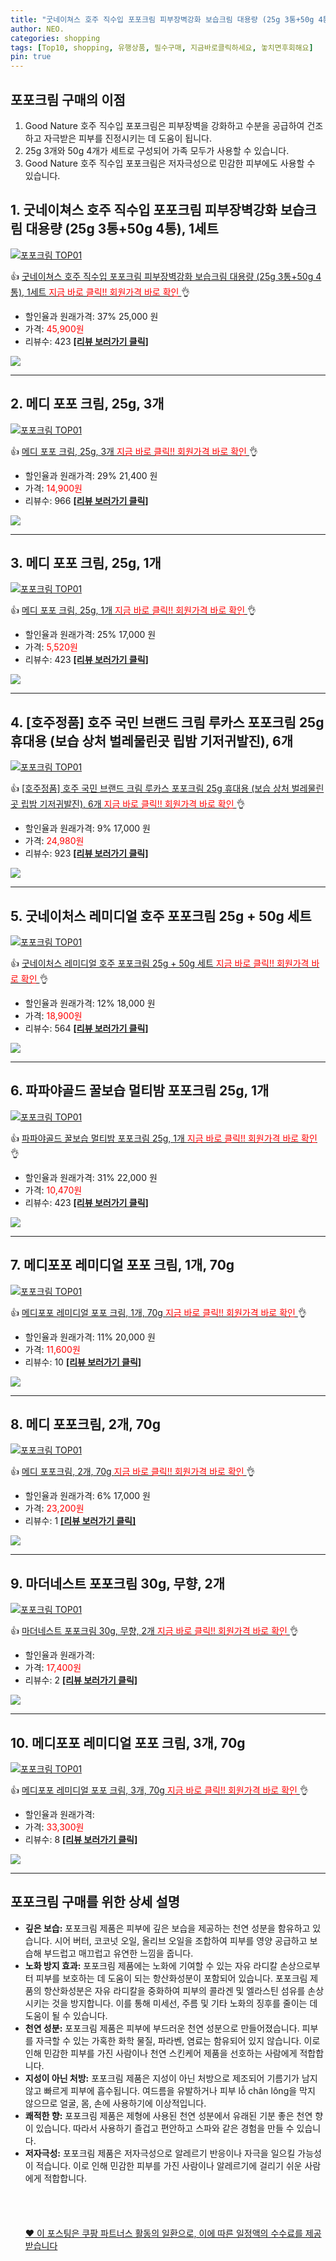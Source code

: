 ```yaml
---
title: "굿네이쳐스 호주 직수입 포포크림 피부장벽강화 보습크림 대용량 (25g 3통+50g 4통), 1세트 가격 최저가 할인가 포포크림 최저가 추천 제품 비교"
author: NEO.
categories: shopping
tags: [Top10, shopping, 유행상품, 필수구매, 지금바로클릭하세요, 놓치면후회해요]
pin: true
---
```

## 포포크림 구매의 이점
1. Good Nature 호주 직수입 포포크림은 피부장벽을 강화하고 수분을 공급하여 건조하고 자극받은 피부를 진정시키는 데 도움이 됩니다.
  2. 25g 3개와 50g 4개가 세트로 구성되어 가족 모두가 사용할 수 있습니다.
  3. Good Nature 호주 직수입 포포크림은 저자극성으로 민감한 피부에도 사용할 수 있습니다.

   

## 1. 굿네이쳐스 호주 직수입 포포크림 피부장벽강화 보습크림 대용량 (25g 3통+50g 4통), 1세트

[![포포크림 TOP01](https://thumbnail6.coupangcdn.com/thumbnails/remote/490x490ex/image/vendor_inventory/4fc3/590b7ec70545b1ad6e3afbea915603a379440893eae523fe032bfffcdc5f.jpg)](https://link.coupang.com/re/AFFSDP?lptag=AF3617701&subid=GithubCoopas&pageKey=6714285136&traceid=V0-153&itemId=15597528301&vendorItemId=5565055100)


👍 [굿네이쳐스 호주 직수입 포포크림 피부장벽강화 보습크림 대용량 (25g 3통+50g 4통), 1세트 <font color=red> 지금 바로 클릭!! 회원가격 바로 확인 </font> ](https://link.coupang.com/re/AFFSDP?lptag=AF3617701&subid=GithubCoopas&pageKey=6714285136&traceid=V0-153&itemId=15597528301&vendorItemId=5565055100) 👌 


- 할인율과 원래가격: 37%  25,000   원
- 가격: <span style='color:red'>45,900원</span>
- 리뷰수: 423  [**[리뷰 보러가기 클릭]**](https://link.coupang.com/re/AFFSDP?lptag=AF3617701&subid=GithubCoopas&pageKey=6714285136&traceid=V0-153&itemId=15597528301&vendorItemId=5565055100)

[![](/discount_price.png)](https://link.coupang.com/re/AFFSDP?lptag=AF3617701&subid=GithubCoopas&pageKey=6714285136&traceid=V0-153&itemId=15597528301&vendorItemId=5565055100)

---


   

## 2. 메디 포포 크림, 25g, 3개

[![포포크림 TOP01](https://thumbnail9.coupangcdn.com/thumbnails/remote/490x490ex/image/retail/images/a407f8cd-ce13-46b2-94b2-50117cbeacfb5732868046537331557.png)](https://link.coupang.com/re/AFFSDP?lptag=AF3617701&subid=GithubCoopas&pageKey=86972091&traceid=V0-153&itemId=3165717434&vendorItemId=85896128259)


👍 [메디 포포 크림, 25g, 3개 <font color=red> 지금 바로 클릭!! 회원가격 바로 확인 </font> ](https://link.coupang.com/re/AFFSDP?lptag=AF3617701&subid=GithubCoopas&pageKey=86972091&traceid=V0-153&itemId=3165717434&vendorItemId=85896128259) 👌 


- 할인율과 원래가격: 29%  21,400   원
- 가격: <span style='color:red'>14,900원</span>
- 리뷰수: 966  [**[리뷰 보러가기 클릭]**](https://link.coupang.com/re/AFFSDP?lptag=AF3617701&subid=GithubCoopas&pageKey=86972091&traceid=V0-153&itemId=3165717434&vendorItemId=85896128259)

[![](/discount_price.png)](https://link.coupang.com/re/AFFSDP?lptag=AF3617701&subid=GithubCoopas&pageKey=86972091&traceid=V0-153&itemId=3165717434&vendorItemId=85896128259)

---


   

## 3. 메디 포포 크림, 25g, 1개

[![포포크림 TOP01](https://thumbnail10.coupangcdn.com/thumbnails/remote/490x490ex/image/retail/images/23556359769894-194bc858-c163-4e1d-a2d0-781b23208b21.jpg)](https://link.coupang.com/re/AFFSDP?lptag=AF3617701&subid=GithubCoopas&pageKey=86972091&traceid=V0-153&itemId=273279121&vendorItemId=3661278675)


👍 [메디 포포 크림, 25g, 1개 <font color=red> 지금 바로 클릭!! 회원가격 바로 확인 </font> ](https://link.coupang.com/re/AFFSDP?lptag=AF3617701&subid=GithubCoopas&pageKey=86972091&traceid=V0-153&itemId=273279121&vendorItemId=3661278675) 👌 


- 할인율과 원래가격: 25%  17,000   원
- 가격: <span style='color:red'>5,520원</span>
- 리뷰수: 423  [**[리뷰 보러가기 클릭]**](https://link.coupang.com/re/AFFSDP?lptag=AF3617701&subid=GithubCoopas&pageKey=86972091&traceid=V0-153&itemId=273279121&vendorItemId=3661278675)

[![](/discount_price.png)](https://link.coupang.com/re/AFFSDP?lptag=AF3617701&subid=GithubCoopas&pageKey=86972091&traceid=V0-153&itemId=273279121&vendorItemId=3661278675)

---


   

## 4. [호주정품] 호주 국민 브랜드 크림 루카스 포포크림 25g 휴대용 (보습 상처 벌레물린곳 립밤 기저귀발진), 6개

[![포포크림 TOP01](https://thumbnail8.coupangcdn.com/thumbnails/remote/490x490ex/image/vendor_inventory/b0c4/9aff8b3c4e3c2b373c49325e810d95c54440d47a62c4253a4b21c80d59c9.jpg)](https://link.coupang.com/re/AFFSDP?lptag=AF3617701&subid=GithubCoopas&pageKey=6854127265&traceid=V0-153&itemId=20433624688&vendorItemId=85046125695)


👍 [[호주정품] 호주 국민 브랜드 크림 루카스 포포크림 25g 휴대용 (보습 상처 벌레물린곳 립밤 기저귀발진), 6개 <font color=red> 지금 바로 클릭!! 회원가격 바로 확인 </font> ](https://link.coupang.com/re/AFFSDP?lptag=AF3617701&subid=GithubCoopas&pageKey=6854127265&traceid=V0-153&itemId=20433624688&vendorItemId=85046125695) 👌 


- 할인율과 원래가격: 9%  17,000   원
- 가격: <span style='color:red'>24,980원</span>
- 리뷰수: 923  [**[리뷰 보러가기 클릭]**](https://link.coupang.com/re/AFFSDP?lptag=AF3617701&subid=GithubCoopas&pageKey=6854127265&traceid=V0-153&itemId=20433624688&vendorItemId=85046125695)

[![](/discount_price.png)](https://link.coupang.com/re/AFFSDP?lptag=AF3617701&subid=GithubCoopas&pageKey=6854127265&traceid=V0-153&itemId=20433624688&vendorItemId=85046125695)

---


   

## 5. 굿네이처스 레미디얼 호주 포포크림 25g + 50g 세트

[![포포크림 TOP01](https://thumbnail9.coupangcdn.com/thumbnails/remote/490x490ex/image/vendor_inventory/2fae/0c676031df4c15ed7f1f9bdbe2814237391c878a97c198296a521f8e95df.jpg)](https://link.coupang.com/re/AFFSDP?lptag=AF3617701&subid=GithubCoopas&pageKey=7612774155&traceid=V0-153&itemId=20165924542&vendorItemId=87258250472)


👍 [굿네이처스 레미디얼 호주 포포크림 25g + 50g 세트 <font color=red> 지금 바로 클릭!! 회원가격 바로 확인 </font> ](https://link.coupang.com/re/AFFSDP?lptag=AF3617701&subid=GithubCoopas&pageKey=7612774155&traceid=V0-153&itemId=20165924542&vendorItemId=87258250472) 👌 


- 할인율과 원래가격: 12%  18,000   원
- 가격: <span style='color:red'>18,900원</span>
- 리뷰수: 564  [**[리뷰 보러가기 클릭]**](https://link.coupang.com/re/AFFSDP?lptag=AF3617701&subid=GithubCoopas&pageKey=7612774155&traceid=V0-153&itemId=20165924542&vendorItemId=87258250472)

[![](/discount_price.png)](https://link.coupang.com/re/AFFSDP?lptag=AF3617701&subid=GithubCoopas&pageKey=7612774155&traceid=V0-153&itemId=20165924542&vendorItemId=87258250472)

---


   

## 6. 파파야골드 꿀보습 멀티밤 포포크림 25g, 1개

[![포포크림 TOP01](https://thumbnail9.coupangcdn.com/thumbnails/remote/490x490ex/image/retail/images/1030387933187141-c2417cf6-3da7-47a8-8526-43acd99e0d36.jpg)](https://link.coupang.com/re/AFFSDP?lptag=AF3617701&subid=GithubCoopas&pageKey=7444631820&traceid=V0-153&itemId=11225451673&vendorItemId=78502833973)


👍 [파파야골드 꿀보습 멀티밤 포포크림 25g, 1개 <font color=red> 지금 바로 클릭!! 회원가격 바로 확인 </font> ](https://link.coupang.com/re/AFFSDP?lptag=AF3617701&subid=GithubCoopas&pageKey=7444631820&traceid=V0-153&itemId=11225451673&vendorItemId=78502833973) 👌 


- 할인율과 원래가격: 31%  22,000   원
- 가격: <span style='color:red'>10,470원</span>
- 리뷰수: 423  [**[리뷰 보러가기 클릭]**](https://link.coupang.com/re/AFFSDP?lptag=AF3617701&subid=GithubCoopas&pageKey=7444631820&traceid=V0-153&itemId=11225451673&vendorItemId=78502833973)

[![](/discount_price.png)](https://link.coupang.com/re/AFFSDP?lptag=AF3617701&subid=GithubCoopas&pageKey=7444631820&traceid=V0-153&itemId=11225451673&vendorItemId=78502833973)

---


   

## 7. 메디포포 레미디얼 포포 크림, 1개, 70g

[![포포크림 TOP01](https://thumbnail6.coupangcdn.com/thumbnails/remote/490x490ex/image/retail/images/1027903675549117-79564ccd-7c9c-4686-bfa6-7ad67c78a9fa.jpg)](https://link.coupang.com/re/AFFSDP?lptag=AF3617701&subid=GithubCoopas&pageKey=7341566018&traceid=V0-153&itemId=273279119&vendorItemId=83985529240)


👍 [메디포포 레미디얼 포포 크림, 1개, 70g <font color=red> 지금 바로 클릭!! 회원가격 바로 확인 </font> ](https://link.coupang.com/re/AFFSDP?lptag=AF3617701&subid=GithubCoopas&pageKey=7341566018&traceid=V0-153&itemId=273279119&vendorItemId=83985529240) 👌 


- 할인율과 원래가격: 11%  20,000   원
- 가격: <span style='color:red'>11,600원</span>
- 리뷰수: 10  [**[리뷰 보러가기 클릭]**](https://link.coupang.com/re/AFFSDP?lptag=AF3617701&subid=GithubCoopas&pageKey=7341566018&traceid=V0-153&itemId=273279119&vendorItemId=83985529240)

[![](/discount_price.png)](https://link.coupang.com/re/AFFSDP?lptag=AF3617701&subid=GithubCoopas&pageKey=7341566018&traceid=V0-153&itemId=273279119&vendorItemId=83985529240)

---


   

## 8. 메디 포포크림, 2개, 70g

[![포포크림 TOP01](https://thumbnail10.coupangcdn.com/thumbnails/remote/490x490ex/image/retail/images/2e0cc0bf-a139-4b91-9815-ca8b563203792260130871900914105.png)](https://link.coupang.com/re/AFFSDP?lptag=AF3617701&subid=GithubCoopas&pageKey=7341566018&traceid=V0-153&itemId=19037677930&vendorItemId=86297680364)


👍 [메디 포포크림, 2개, 70g <font color=red> 지금 바로 클릭!! 회원가격 바로 확인 </font> ](https://link.coupang.com/re/AFFSDP?lptag=AF3617701&subid=GithubCoopas&pageKey=7341566018&traceid=V0-153&itemId=19037677930&vendorItemId=86297680364) 👌 


- 할인율과 원래가격: 6%  17,000   원
- 가격: <span style='color:red'>23,200원</span>
- 리뷰수: 1  [**[리뷰 보러가기 클릭]**](https://link.coupang.com/re/AFFSDP?lptag=AF3617701&subid=GithubCoopas&pageKey=7341566018&traceid=V0-153&itemId=19037677930&vendorItemId=86297680364)

[![](/discount_price.png)](https://link.coupang.com/re/AFFSDP?lptag=AF3617701&subid=GithubCoopas&pageKey=7341566018&traceid=V0-153&itemId=19037677930&vendorItemId=86297680364)

---


   

## 9. 마더네스트 포포크림 30g, 무향, 2개

[![포포크림 TOP01](https://thumbnail9.coupangcdn.com/thumbnails/remote/490x490ex/image/retail/images/2023/03/23/11/0/8a3a5735-d537-455b-a9f2-cd768b04c44c.jpg)](https://link.coupang.com/re/AFFSDP?lptag=AF3617701&subid=GithubCoopas&pageKey=7216487877&traceid=V0-153&itemId=18276500863&vendorItemId=85422564874)


👍 [마더네스트 포포크림 30g, 무향, 2개 <font color=red> 지금 바로 클릭!! 회원가격 바로 확인 </font> ](https://link.coupang.com/re/AFFSDP?lptag=AF3617701&subid=GithubCoopas&pageKey=7216487877&traceid=V0-153&itemId=18276500863&vendorItemId=85422564874) 👌 


- 할인율과 원래가격: 
- 가격: <span style='color:red'>17,400원</span>
- 리뷰수: 2  [**[리뷰 보러가기 클릭]**](https://link.coupang.com/re/AFFSDP?lptag=AF3617701&subid=GithubCoopas&pageKey=7216487877&traceid=V0-153&itemId=18276500863&vendorItemId=85422564874)

[![](/discount_price.png)](https://link.coupang.com/re/AFFSDP?lptag=AF3617701&subid=GithubCoopas&pageKey=7216487877&traceid=V0-153&itemId=18276500863&vendorItemId=85422564874)

---


   

## 10. 메디포포 레미디얼 포포 크림, 3개, 70g

[![포포크림 TOP01](https://thumbnail10.coupangcdn.com/thumbnails/remote/490x490ex/image/retail/images/4792c41f-a6b1-4a6d-9fba-40e6bd6a12166183622721147893995.png)](https://link.coupang.com/re/AFFSDP?lptag=AF3617701&subid=GithubCoopas&pageKey=7341566018&traceid=V0-153&itemId=19037677801&vendorItemId=86297680404)


👍 [메디포포 레미디얼 포포 크림, 3개, 70g <font color=red> 지금 바로 클릭!! 회원가격 바로 확인 </font> ](https://link.coupang.com/re/AFFSDP?lptag=AF3617701&subid=GithubCoopas&pageKey=7341566018&traceid=V0-153&itemId=19037677801&vendorItemId=86297680404) 👌 


- 할인율과 원래가격: 
- 가격: <span style='color:red'>33,300원</span>
- 리뷰수: 8  [**[리뷰 보러가기 클릭]**](https://link.coupang.com/re/AFFSDP?lptag=AF3617701&subid=GithubCoopas&pageKey=7341566018&traceid=V0-153&itemId=19037677801&vendorItemId=86297680404)

[![](/discount_price.png)](https://link.coupang.com/re/AFFSDP?lptag=AF3617701&subid=GithubCoopas&pageKey=7341566018&traceid=V0-153&itemId=19037677801&vendorItemId=86297680404)

---
## 포포크림 구매를 위한 상세 설명
* **깊은 보습:** 포포크림 제품은 피부에 깊은 보습을 제공하는 천연 성분을 함유하고 있습니다. 시어 버터, 코코넛 오일, 올리브 오일을 조합하여 피부를 영양 공급하고 보습해 부드럽고 매끄럽고 유연한 느낌을 줍니다.
* **노화 방지 효과:** 포포크림 제품에는 노화에 기여할 수 있는 자유 라디칼 손상으로부터 피부를 보호하는 데 도움이 되는 항산화성분이 포함되어 있습니다. 포포크림 제품의 항산화성분은 자유 라디칼을 중화하여 피부의 콜라겐 및 엘라스틴 섬유를 손상시키는 것을 방지합니다. 이를 통해 미세선, 주름 및 기타 노화의 징후를 줄이는 데 도움이 될 수 있습니다.
* **천연 성분:** 포포크림 제품은 피부에 부드러운 천연 성분으로 만들어졌습니다. 피부를 자극할 수 있는 가혹한 화학 물질, 파라벤, 염료는 함유되어 있지 않습니다. 이로 인해 민감한 피부를 가진 사람이나 천연 스킨케어 제품을 선호하는 사람에게 적합합니다.
* **지성이 아닌 처방:** 포포크림 제품은 지성이 아닌 처방으로 제조되어 기름기가 남지 않고 빠르게 피부에 흡수됩니다. 여드름을 유발하거나 피부 lỗ chân lông을 막지 않으므로 얼굴, 몸, 손에 사용하기에 이상적입니다.
* **쾌적한 향:** 포포크림 제품은 제형에 사용된 천연 성분에서 유래된 기분 좋은 천연 향이 있습니다. 따라서 사용하기 즐겁고 편안하고 스파와 같은 경험을 만들 수 있습니다.
* **저자극성:** 포포크림 제품은 저자극성으로 알레르기 반응이나 자극을 일으킬 가능성이 적습니다. 이로 인해 민감한 피부를 가진 사람이나 알레르기에 걸리기 쉬운 사람에게 적합합니다.<br><br><br><br><br> [ ❤  이 포스팅은 쿠팡 파트너스 활동의 일환으로, 이에 따른 일정액의 수수료를 제공받습니다](https://link.coupang.com/a/bcEFyh)